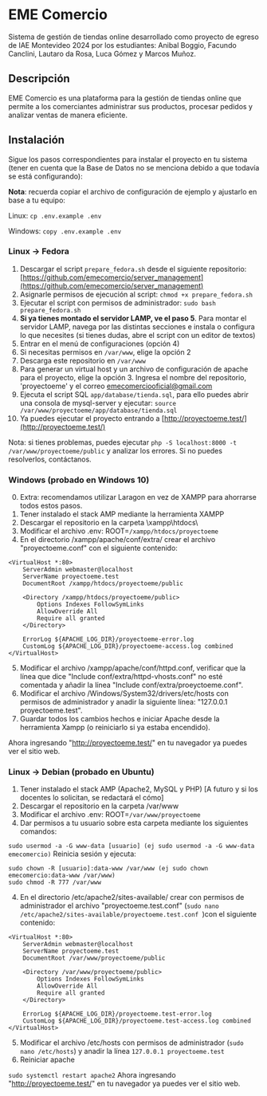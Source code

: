 # EME Comercio

Sistema de gestión de tiendas online desarrollado como proyecto de egreso de IAE Montevideo 2024 por los estudiantes: Anibal Boggio, Facundo Canclini, Lautaro da Rosa, Luca Gómez y Marcos Muñoz.

## Descripción

EME Comercio es una plataforma para la gestión de tiendas online que permite a los comerciantes administrar sus productos, procesar pedidos y analizar ventas de manera eficiente.

## Instalación

Sigue los pasos correspondientes para instalar el proyecto en tu sistema (tener en cuenta que la Base de Datos no se menciona debido a que todavía se está configurando):

**Nota**: recuerda copiar el archivo de configuración de ejemplo y ajustarlo en base a tu equipo:

Linux: `cp .env.example .env`

Windows: `copy .env.example .env`

### Linux -> Fedora

1. Descargar el script `prepare_fedora.sh` desde el siguiente repositorio: [https://github.com/emecomercio/server_management](https://github.com/emecomercio/server_management)
2. Asignarle permisos de ejecución al script: `chmod +x prepare_fedora.sh`
3. Ejecutar el script con permisos de administrador: `sudo bash prepare_fedora.sh`
4. **Si ya tienes montado el servidor LAMP, ve el paso 5**. Para montar el servidor LAMP, navega por las distintas secciones e instala o configura lo que necesites (si tienes dudas, abre el script con un editor de textos)
5. Entrar en el menú de configuraciones (opción 4)
6. Si necesitas permisos en `/var/www`, elige la opción 2
7. Descarga este repositorio en `/var/www`
8. Para generar un virtual host y un archivo de configuración de apache para el proyecto, elige la opción 3. Ingresa el nombre del repositorio, 'proyectoeme' y el correo [emecomerciooficial@gmail.com](emecomerciooficial@gmail.com)
9. Ejecuta el script SQL `app/database/tienda.sql`, para ello puedes abrir una consola de mysql-server y ejecutar: `source /var/www/proyectoeme/app/database/tienda.sql`
10. Ya puedes ejecutar el proyecto entrando a [http://proyectoeme.test/](http://proyectoeme.test/)

Nota: si tienes problemas, puedes ejecutar `php -S localhost:8000 -t /var/www/proyectoeme/public` y analizar los errores. Si no puedes resolverlos, contáctanos.

### Windows (probado en Windows 10)

0. Extra: recomendamos utilizar Laragon en vez de XAMPP para ahorrarse todos estos pasos.
1. Tener instalado el stack AMP mediante la herramienta XAMPP
2. Descargar el repositorio en la carpeta \xampp\htdocs\
3. Modificar el archivo .env: ROOT=`/xampp/htdocs/proyectoeme`
4. En el directorio /xampp/apache/conf/extra/ crear el archivo "proyectoeme.conf" con el siguiente contenido:

```
<VirtualHost *:80>
    ServerAdmin webmaster@localhost
    ServerName proyectoeme.test
    DocumentRoot /xampp/htdocs/proyectoeme/public

    <Directory /xampp/htdocs/proyectoeme/public>
        Options Indexes FollowSymLinks
        AllowOverride All
        Require all granted
    </Directory>

    ErrorLog ${APACHE_LOG_DIR}/proyectoeme-error.log
    CustomLog ${APACHE_LOG_DIR}/proyectoeme-access.log combined
</VirtualHost>
```

5. Modificar el archivo /xampp/apache/conf/httpd.conf, verificar que la línea que dice "Include conf/extra/httpd-vhosts.conf" no esté comentada y añadir la línea "Include conf/extra/proeyctoeme.conf".
6. Modificar el archivo /Windows/System32/drivers/etc/hosts con permisos de administrador y anadir la siguiente línea: "127.0.0.1 proyectoeme.test".
7. Guardar todos los cambios hechos e iniciar Apache desde la herramienta Xampp (o reiniciarlo si ya estaba encendido).

Ahora ingresando "http://proyectoeme.test/" en tu navegador ya puedes ver el sitio web.

### Linux -> Debian (probado en Ubuntu)

1. Tener instalado el stack AMP (Apache2, MySQL y PHP) [A futuro y si los docentes lo solicitan, se redactará el cómo]
2. Descargar el repositorio en la carpeta /var/www
3. Modificar el archivo .env: ROOT=`/var/www/proyectoeme`
4. Dar permisos a tu usuario sobre esta carpeta mediante los siguientes comandos:

`sudo usermod -a -G www-data [usuario] (ej sudo usermod -a -G www-data emecomercio)`
Reinicia sesión y ejecuta:

```
sudo chown -R [usuario]:data-www /var/www (ej sudo chown emecomercio:data-www /var/www)
sudo chmod -R 777 /var/www
```

4. En el directorio /etc/apache2/sites-available/ crear con permisos de administrador el archivo "proyectoeme.test.conf" (`sudo nano /etc/apache2/sites-available/proyectoeme.test.conf `)con el siguiente contenido:

```
<VirtualHost *:80>
    ServerAdmin webmaster@localhost
    ServerName proyectoeme.test
    DocumentRoot /var/www/proyectoeme/public

    <Directory /var/www/proyectoeme/public>
        Options Indexes FollowSymLinks
        AllowOverride All
        Require all granted
    </Directory>

    ErrorLog ${APACHE_LOG_DIR}/proyectoeme.test-error.log
    CustomLog ${APACHE_LOG_DIR}/proyectoeme.test-access.log combined
</VirtualHost>
```

5. Modificar el archivo /etc/hosts con permisos de administrador (`sudo nano /etc/hosts`) y anadir la línea `127.0.0.1 proyectoeme.test`
6. Reiniciar apache

`sudo systemctl restart apache2`
Ahora ingresando "http://proyectoeme.test/" en tu navegador ya puedes ver el sitio web.
